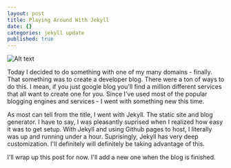 ```yaml
---
layout: post
title: Playing Around With Jekyll
date: {}
categories: jekyll update
published: true
---
```


![Alt text](http://s29.postimg.org/wrg7t6ogn/Github_Ruby.png "Octocat")

Today I decided to do something with one of my many domains - finally. That something was to create
a developer blog. There were a ton of ways to do this. I mean, if you just google blog you'll find 
a million different services that all want to create one for you. Since I've used most of the popular 
blogging engines and services - I went with something new this time. 

As most can tell from the title, I went with Jekyll. The static site and blog generator. 
I have to say, I was pleasantly suprised when I realized how easy it was to get setup. 
With Jekyll and using Github pages to host, I literally was up and running under a hour.
Suprisingly, Jekyll has very deep customization. I'll definitely will definitely be taking advantage of this. 

I'll wrap up this post for now. I'll add a new one when the blog is finished.